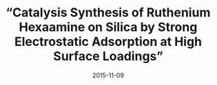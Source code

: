 ---
title: “Catalysis Synthesis of Ruthenium Hexaamine on Silica by Strong Electrostatic Adsorption at High Surface Loadings”
collection: talks
type: "Poster presentation"
permalink: /talks/2015-11-09-AIChE
venue: "American Institute of Chemical Engineers National Conference"
date: 2015-11-09
location: "Salt Lake City, UT, USA"
---